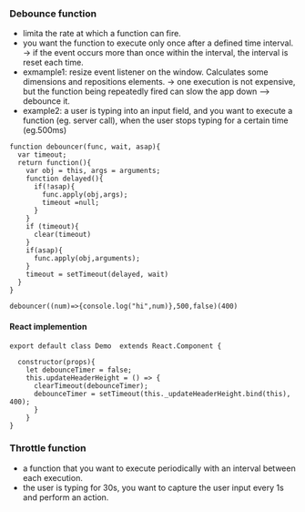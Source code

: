 ### Debounce function
- limita the rate at which a function can fire.
- you want the function to execute  only once after a defined time interval. -> if the event occurs more than once within the interval, the interval is reset each time.
- exmample1: resize event listener on the window. Calculates some dimensions and repositions elements. -> one execution is not expensive, but the function being repeatedly fired can slow  the app down --> debounce it.
- example2: a user is typing into an input field, and you want to execute a function (eg. server call), when the user stops typing for a certain time (eg.500ms)

```
function debouncer(func, wait, asap){
  var timeout;
  return function(){
    var obj = this, args = arguments;
    function delayed(){
      if(!asap){
        func.apply(obj,args);
        timeout =null;
      }
    }
    if (timeout){
      clear(timeout)
    }
    if(asap){
      func.apply(obj,arguments);
    }
    timeout = setTimeout(delayed, wait)
  }
}

debouncer((num)=>{console.log("hi",num)},500,false)(400)
```

#### React implemention

```
export default class Demo  extends React.Component {

  constructor(props){
    let debounceTimer = false;
    this.updateHeaderHeight = () => {
      clearTimeout(debounceTimer);
      debounceTimer = setTimeout(this._updateHeaderHeight.bind(this), 400);
      }
    }
}
```

### Throttle function
- a function that you want to execute periodically with an interval between each execution.
- the user is typing for 30s, you want to capture the user input every 1s and perform an action.
